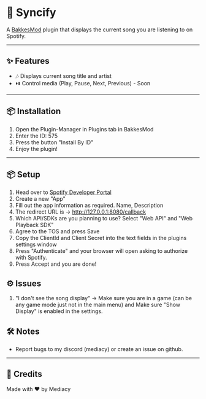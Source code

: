 # 🎵 Syncify

A [BakkesMod](https://bakkesmod.com/) plugin that displays the current song you are listening to on Spotify.

---

## ✨ Features

- 🎶 Displays current song title and artist
- ⏯️ Control media (Play, Pause, Next, Previous) - Soon

---

## 📦 Installation

1. Open the Plugin-Manager in Plugins tab in BakkesMod
2. Enter the ID: 575
3. Press the button "Install By ID"
4. Enjoy the plugin!

---

## 📦 Setup

1. Head over to [Spotify Developer Portal](https://developer.spotify.com/dashboard)
2. Create a new "App"
3. Fill out the app information as required. Name, Description
4. The redirect URL is -> http://127.0.0.1:8080/callback
5. Which API/SDKs are you planning to use? Select "Web API" and "Web Playback SDK"
6. Agree to the TOS and press Save
7. Copy the ClientId and Client Secret into the text fields in the plugins settings window
8. Press "Authenticate" and your browser will open asking to authorize with Spotify.
9. Press Accept and you are done!

## ⚙ Issues
1. "I don't see the song display" -> Make sure you are in a game (can be any game mode just not in the main menu) and Make sure "Show Display" is enabled in the settings.

## 🛠️ Notes

- Report bugs to my discord (mediacy) or create an issue on github.

---

## 🔗 Credits

Made with ❤️ by Mediacy
